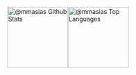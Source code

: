 <img alt="@mmasias Github Stats" src="https://denvercoder1-github-readme-stats.vercel.app/api/?username=mmasias&show_icons=true&include_all_commits=false&count_private=true&theme=solarized-light" height="140px"/><img alt="@mmasias Top Languages" src="https://github-readme-stats.vercel.app/api/top-langs/?username=mmasias&langs_count=6&layout=compact&theme=solarized-light" height="140px"/>
